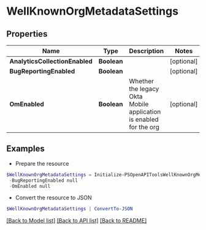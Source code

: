 # WellKnownOrgMetadataSettings
## Properties

Name | Type | Description | Notes
------------ | ------------- | ------------- | -------------
**AnalyticsCollectionEnabled** | **Boolean** |  | [optional] 
**BugReportingEnabled** | **Boolean** |  | [optional] 
**OmEnabled** | **Boolean** | Whether the legacy Okta Mobile application is enabled for the org | [optional] 

## Examples

- Prepare the resource
```powershell
$WellKnownOrgMetadataSettings = Initialize-PSOpenAPIToolsWellKnownOrgMetadataSettings  -AnalyticsCollectionEnabled null `
 -BugReportingEnabled null `
 -OmEnabled null
```

- Convert the resource to JSON
```powershell
$WellKnownOrgMetadataSettings | ConvertTo-JSON
```

[[Back to Model list]](../README.md#documentation-for-models) [[Back to API list]](../README.md#documentation-for-api-endpoints) [[Back to README]](../README.md)

